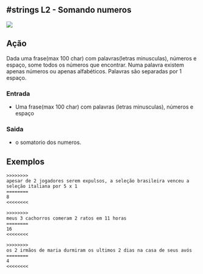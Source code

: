 ## #strings L2 - Somando numeros


![](__capa.jpg)

## Ação

Dada uma frase(max 100 char) com palavras(letras minusculas), números e espaço, some todos os números que encontrar. Numa palavra existem apenas números ou apenas alfabéticos. Palavras são separadas por 1 espaço.

### Entrada

* Uma frase(max 100 char) com palavras (letras minusculas), números e espaço

### Saida

* o somatorio dos numeros.

## Exemplos

```
>>>>>>>>
apesar de 2 jogadores serem expulsos, a seleção brasileira venceu a seleção italiana por 5 x 1
========
8
<<<<<<<<

>>>>>>>>
meus 3 cachorros comeram 2 ratos em 11 horas
========
16
<<<<<<<<

>>>>>>>>
os 2 irmãos de maria durmiram os ultimos 2 dias na casa de seus avós
========
4
<<<<<<<<
```

